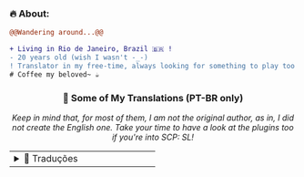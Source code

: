 ### **🔥 About:**

```diff
@@Wandering around...@@

+ Living in Rio de Janeiro, Brazil 🇧🇷 !
- 20 years old (wish I wasn't -_-) 
! Translator in my free-time, always looking for something to play too!
# Coffee my beloved~ ☕
```

<div align="center">

### 🦉 **Some of My Translations (PT-BR only)**
*Keep in mind that, for most of them, I am not the original author, as in, I did not create the English one. Take your time to have a look at the plugins too if you're into SCP: SL!*

<table>
  <tr>
    <td valign="top" width="50%">
      <details>
        <summary>📝 Traduções</summary>
          <ul>
  <li><a href="https://github.com/ExMod-Team/EXILED/blob/master/.github/documentation/localization/README-BR.md">EXILED</a></li>
  <li><a href="https://github.com/horyu1234/sl-servers-frontend/blob/main/src/i18n/locale/pt-BR.json">SCPList-KR</a></li>
  <li><a href="https://github.com/KarlOfDuty/SCPDiscord/blob/main/SCPDiscordPlugin/Languages/brazilian-portuguese.yml">SCPDiscord</a></li>
  <li><a href="https://github.com/RisottoMan/AutoEvent/blob/main/AutoEvent/Translations/portuguese.yml">AutoEvent</a></li>
  <li><a href="https://github.com/Firething/SCP-SL-Custom-Translation-Files">SCP:SL Custom Translation</a></li>
  <li><a href="https://github.com/MeowServer/CustomizableUIMeow/blob/main/README_Br.md">CustomUIMeow</a></li>
  <li><a href="https://github.com/MeowServer/TextChatMeow/blob/main/README_Br.md">TextChatMeow</a></li>
  <li><a href="https://github.com/MeowServer/LogWritterMeow/blob/main/README_Br.md">LogWritterMeow</a></li>
  <li><a href="https://github.com/MeowServer/HintServiceMeow/tree/main/ReadMe/Brazilian">HintServiceMeow</a></li>
  <li><a href="https://github.com/terminator-97/SCPUtils/blob/ScpUtils-MongoDb/Localizations/Brazilian.yml">ScpUtils</a></li>
  <li><a href="https://github.com/Firething/HyperSL/tree/main">HyperSL</a></li>

</ul>

<!-- Barra de progresso de traduções -->
<h4>📊 Progresso das Traduções</h4>

<table>
  <tr><td>EXILED</td><td><img src="https://progress-bar.xyz/100/" alt="100%"/></td></tr>
  <tr><td>SCPList-KR</td><td><img src="https://progress-bar.xyz/100/" alt="100%"/></td></tr>
  <tr><td>SCPDiscord</td><td><img src="https://progress-bar.xyz/33/?title=progress" alt="33%"/></td></tr>
  <tr><td>AutoEvent</td><td><img src="https://progress-bar.xyz/100/" alt="100%"/></td></tr>
  <tr><td>SCP:SL Custom Translation</td><td><img src="https://progress-bar.xyz/95/" alt="95%"/></td></tr>
  <tr><td>CustomUIMeow</td><td><img src="https://progress-bar.xyz/100/" alt="100%"/></td></tr>
  <tr><td>TextChatMeow</td><td><img src="https://progress-bar.xyz/100/" alt="100%"/></td></tr>
  <tr><td>LogWritterMeow</td><td><img src="https://progress-bar.xyz/100/" alt="100%"/></td></tr>
  <tr><td>HintServiceMeow</td><td><img src="https://progress-bar.xyz/100/" alt="100%"/></td></tr>
  <tr><td>SCPUtils</td><td><img src="https://progress-bar.xyz/100/" alt="100%"/></td></tr>
  <tr><td>HyperSL</td><td><img src="https://progress-bar.xyz/100/" alt="100%"/></td></tr>

<Set your life on fire. Seek those who fan your flames>

